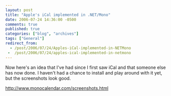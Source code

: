 ```yaml
---
layout: post
title: "Apple's iCal implemented in .NET/Mono"
date: 2006-07-24 14:36:00 -0500
comments: true
published: true
categories: ["blog", "archives"]
tags: ["General"]
redirect_from: 
  - /post/2006/07/24/Apples-iCal-implemented-in-NETMono
 -  /post/2006/07/24/apples-ical-implemented-in-netmono
---
```

<!-- more -->
<P>Now here's an idea that I've had&nbsp;since I first saw iCal and&nbsp;that someone else has now done. I haven't had a chance to install and play around with it yet, but the screenshots look good.</P>
<P><A href="http://www.monocalendar.com/screenshots.html">http://www.monocalendar.com/screenshots.html</A></P>
